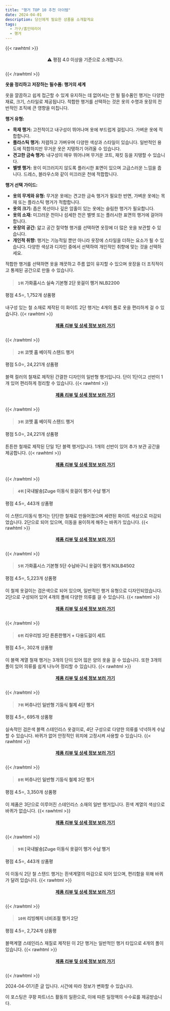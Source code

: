 ```yaml
---
title: "행거 TOP 10 추천 아이템"
date: 2024-04-01
description: 당신에게 필요한 상품을 소개할게요
tags:
  - 가구/홈인테리어
  - 행거
---
```

{{< rawhtml >}}<div class="toc" style="text-align: center; height: 50px; line-height: 2;">  <p>⚠️ 평점 4.0 이상을 기준으로 소개합니다.<br></p></div> {{< /rawhtml >}}

**옷을 정리하고 저장하는 필수품: 행거의 세계**

옷을 깔끔하고 쉽게 접근할 수 있게 유지하는 데 없어서는 안 될 필수품인 행거는 다양한 재료, 크기, 스타일로 제공됩니다. 적합한 행거를 선택하는 것은 옷의 수명과 옷장의 전반적인 조직에 큰 영향을 미칩니다.

**행거 유형:**

* **목재 행거:** 고전적이고 내구성이 뛰어나며 옷에 부드럽게 걸립니다. 가벼운 옷에 적합합니다.
* **플라스틱 행거:** 저렴하고 가벼우며 다양한 색상과 스타일이 있습니다. 일반적인 용도에 적합하지만 무거운 옷은 지탱하기 어려울 수 있습니다.
* **견고한 금속 행거:** 내구성이 매우 뛰어나며 무거운 코트, 재킷 등을 지탱할 수 있습니다.
* **벨벳 행거:** 옷이 미끄러지지 않도록 플러시한 표면이 있으며 고급스러운 느낌을 줍니다. 드레스, 블라우스와 같이 미끄러운 천에 적합합니다.

**행거 선택 가이드:**

* **옷의 무게와 유형:** 무거운 옷에는 견고한 금속 행거가 필요한 반면, 가벼운 옷에는 목재 또는 플라스틱 행거가 적합합니다.
* **옷의 크기:** 좁은 목선이나 깊은 암홀이 있는 옷에는 슬림한 행거가 필요합니다.
* **옷의 소재:** 미끄러운 천이나 섬세한 천은 벨벳 또는 플러시한 표면의 행거에 걸어야 합니다.
* **옷장의 공간:** 얇고 공간 절약형 행거를 선택하면 옷장에 더 많은 옷을 보관할 수 있습니다.
* **개인적 취향:** 행거는 기능적일 뿐만 아니라 옷장에 스타일을 더하는 요소가 될 수 있습니다. 다양한 색상과 디자인 중에서 선택하여 개인적인 취향에 맞는 것을 선택하세요.

적합한 행거를 선택하면 옷을 깨끗하고 주름 없이 유지할 수 있으며 옷장을 더 조직적이고 통제된 공간으로 만들 수 있습니다.


>#### `1위` 가화홈시스 실속 기본형 2단 옷걸이 행거 NLB2200
평점 4.5⭐, 1,752개 상품평

내구성 있는 철 소재로 제작된 이 화이트 2단 행거는 4개의 폴로 옷을 편리하게 걸 수 있습니다.
{{< rawhtml >}}<div class="toc" style="text-align: center; height: 50px; line-height: 2;"><p><b><a href="https://link.coupang.com/re/AFFSDP?lptag=AF5033054&pageKey=205424106&itemId=605086165&vendorItemId=4586166287&traceid=V0-153-d151da989bd7c628&requestid=20240401192307484047850040&token=31850B%7CGM">제품 리뷰 및 상세 정보 보러 가기</a></b><br></p> </div>{{< /rawhtml >}}

>#### `2위` 코멧 홈 베이직 스탠드 행거
평점 5.0⭐, 24,221개 상품평

블랙 컬러의 철재로 제작된 간결한 디자인의 일반형 행거입니다. 단이 1단이고 선반이 1개 있어 편리하게 정리할 수 있습니다.
{{< rawhtml >}}<div class="toc" style="text-align: center; height: 50px; line-height: 2;"><p><b><a href="https://link.coupang.com/re/AFFSDP?lptag=AF5033054&pageKey=1676362802&itemId=2856014459&vendorItemId=85803393820&traceid=V0-153-9f9806294ade7e56&requestid=20240401192307484047850040&token=31850B%7CGM">제품 리뷰 및 상세 정보 보러 가기</a></b><br></p> </div>{{< /rawhtml >}}

>#### `3위` 코멧 홈 베이직 스탠드 행거
평점 5.0⭐, 24,221개 상품평

튼튼한 철재로 제작된 단일 1단 블랙 행거입니다. 1개의 선반이 있어 추가 보관 공간을 제공합니다.
{{< rawhtml >}}<div class="toc" style="text-align: center; height: 50px; line-height: 2;"><p><b><a href="https://link.coupang.com/re/AFFSDP?lptag=AF5033054&pageKey=1676362802&itemId=2856014460&vendorItemId=85803393811&traceid=V0-153-9f9806294ade7e56&requestid=20240401192307484047850040&token=31850B%7CGM">제품 리뷰 및 상세 정보 보러 가기</a></b><br></p> </div>{{< /rawhtml >}}

>#### `4위` [국내발송]Zuge 이동식 옷걸이 행거 수납 행거
평점 4.5⭐, 443개 상품평

이 스탠드/이동식 행거는 단단한 철재로 만들어졌으며 세련된 화이트 색상으로 마감되었습니다. 2단으로 되어 있으며, 이동을 용이하게 해주는 바퀴가 있습니다.
{{< rawhtml >}}<div class="toc" style="text-align: center; height: 50px; line-height: 2;"><p><b><a href="https://link.coupang.com/re/AFFSDP?lptag=AF5033054&pageKey=7674504707&itemId=20482119311&vendorItemId=86875284433&traceid=V0-153-fb8e2fe77c74b78b&requestid=20240401192307484047850040&token=31850B%7CGM">제품 리뷰 및 상세 정보 보러 가기</a></b><br></p> </div>{{< /rawhtml >}}

>#### `5위` 가화홈시스 기본형 5단 수납바구니 옷걸이 행거 N3LB4502
평점 4.5⭐, 5,223개 상품평

이 철제 옷걸이는 검은색으로 되어 있으며, 일반적인 행거 유형으로 디자인되었습니다. 2단으로 구성되어 있어 4개의 폴에 다양한 의류를 걸 수 있습니다.
{{< rawhtml >}}<div class="toc" style="text-align: center; height: 50px; line-height: 2;"><p><b><a href="https://link.coupang.com/re/AFFSDP?lptag=AF5033054&pageKey=205424035&itemId=605085784&vendorItemId=4586165638&traceid=V0-153-a53a1921850bccac&requestid=20240401192307484047850040&token=31850B%7CGM">제품 리뷰 및 상세 정보 보러 가기</a></b><br></p> </div>{{< /rawhtml >}}

>#### `6위` 리우리빙 3단 튼튼한행거 + 다용도걸이 세트
평점 4.5⭐, 302개 상품평

이 블랙 계열 철재 행거는 3개의 단이 있어 많은 양의 옷을 걸 수 있습니다. 또한 3개의 폴이 있어 의류를 쉽게 나누어 정리할 수 있습니다.
{{< rawhtml >}}<div class="toc" style="text-align: center; height: 50px; line-height: 2;"><p><b><a href="https://link.coupang.com/re/AFFSDP?lptag=AF5033054&pageKey=6881991701&itemId=16495255711&vendorItemId=83682993904&traceid=V0-153-ebeb1685421d6312&requestid=20240401192307484047850040&token=31850B%7CGM">제품 리뷰 및 상세 정보 보러 가기</a></b><br></p> </div>{{< /rawhtml >}}

>#### `7위` 버츄나인 일반형 기둥식 철제 4단 행거
평점 4.5⭐, 695개 상품평

실속적인 검은색 블랙 스테인리스 옷걸이로, 4단 구성으로 다양한 의류를 넉넉하게 수납할 수 있습니다. 바퀴가 없어 안정적인 위치에 고정시켜 사용할 수 있습니다.
{{< rawhtml >}}<div class="toc" style="text-align: center; height: 50px; line-height: 2;"><p><b><a href="https://link.coupang.com/re/AFFSDP?lptag=AF5033054&pageKey=6098277295&itemId=11410689145&vendorItemId=78686611923&traceid=V0-153-986bed21be8248c2&requestid=20240401192307484047850040&token=31850B%7CGM">제품 리뷰 및 상세 정보 보러 가기</a></b><br></p> </div>{{< /rawhtml >}}

>#### `8위` 버츄나인 일반형 기둥식 철제 3단 행거
평점 4.5⭐, 3,350개 상품평

이 제품은 3단으로 이루어진 스테인리스 소재의 일반 행거입니다. 흰색 계열의 색상으로 바퀴가 없습니다.
{{< rawhtml >}}<div class="toc" style="text-align: center; height: 50px; line-height: 2;"><p><b><a href="https://link.coupang.com/re/AFFSDP?lptag=AF5033054&pageKey=6098277274&itemId=11410689089&vendorItemId=78686611792&traceid=V0-153-c47226dc5227680d&requestid=20240401192307484047850040&token=31850B%7CGM">제품 리뷰 및 상세 정보 보러 가기</a></b><br></p> </div>{{< /rawhtml >}}

>#### `9위` [국내발송]Zuge 이동식 옷걸이 행거 수납 행거
평점 4.5⭐, 443개 상품평

이 이동식 2단 철 스탠드 행거는 흰색계열의 마감으로 되어 있으며, 편리함을 위해 바퀴가 달려 있습니다.
{{< rawhtml >}}<div class="toc" style="text-align: center; height: 50px; line-height: 2;"><p><b><a href="https://link.coupang.com/re/AFFSDP?lptag=AF5033054&pageKey=7674504707&itemId=17693656296&vendorItemId=86875284418&traceid=V0-153-fb8e2fe77c74b78b&requestid=20240401192307484047850040&token=31850B%7CGM">제품 리뷰 및 상세 정보 보러 가기</a></b><br></p> </div>{{< /rawhtml >}}

>#### `10위` 리빙해피 너비조절 행거 2단
평점 4.5⭐, 2,724개 상품평

블랙계열 스테인리스 재질로 제작된 이 2단 행거는 일반적인 행거 타입으로 4개의 폴이 있습니다.
{{< rawhtml >}}<div class="toc" style="text-align: center; height: 50px; line-height: 2;"><p><b><a href="https://link.coupang.com/re/AFFSDP?lptag=AF5033054&pageKey=24945952&itemId=97094047&vendorItemId=3175754440&traceid=V0-153-01820a11e6d02c5b&requestid=20240401192307484047850040&token=31850B%7CGM">제품 리뷰 및 상세 정보 보러 가기</a></b><br></p> </div>{{< /rawhtml >}}


2024-04-01기준 글 입니다.
시간에 따라 정보가 변화할 수 있습니다.

이 포스팅은 쿠팡 파트너스 활동의 일환으로, 이에 따른 일정액의 수수료를 제공받습니다.